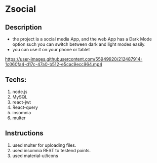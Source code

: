 # Zsocial

## Description
- the project is a social media App, and the web App has a Dark Mode option such you can switch between dark and light modes easily.
- you can use it on your phone or tablet

https://user-images.githubusercontent.com/55949920/212487914-1c060fa4-d17c-47a0-b512-e5cac9ecc964.mp4


## Techs:
1. node.js
2. MySQL
3. react-jwt
4. React-query
5. insomnia
6. multer

## Instructions
1. used multer for uploading files.
2. used insomnia REST to testend points.
3. used material-ui/icons
